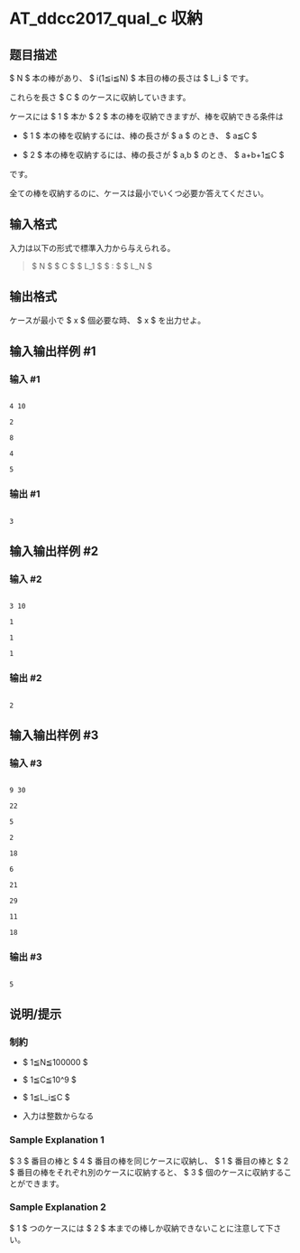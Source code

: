 # AT_ddcc2017_qual_c 収納

## 题目描述

[problemUrl]: https://atcoder.jp/contests/ddcc2017-qual/tasks/ddcc2017_qual_c

$ N $ 本の棒があり、 $ i(1≦i≦N) $ 本目の棒の長さは $ L_i $ です。

これらを長さ $ C $ のケースに収納していきます。

ケースには $ 1 $ 本か $ 2 $ 本の棒を収納できますが、棒を収納できる条件は

- $ 1 $ 本の棒を収納するには、棒の長さが $ a $ のとき、 $ a≦C $
- $ 2 $ 本の棒を収納するには、棒の長さが $ a,b $ のとき、 $ a+b+1≦C $

です。

全ての棒を収納するのに、ケースは最小でいくつ必要か答えてください。

## 输入格式

入力は以下の形式で標準入力から与えられる。

> $ N $ $ C $ $ L_1 $ $ : $ $ L_N $

## 输出格式

ケースが最小で $ x $ 個必要な時、 $ x $ を出力せよ。

## 输入输出样例 #1

### 输入 #1

```
4 10
2
8
4
5
```

### 输出 #1

```
3
```

## 输入输出样例 #2

### 输入 #2

```
3 10
1
1
1
```

### 输出 #2

```
2
```

## 输入输出样例 #3

### 输入 #3

```
9 30
22
5
2
18
6
21
29
11
18
```

### 输出 #3

```
5
```

## 说明/提示

### 制約

- $ 1≦N≦100000 $
- $ 1≦C≦10^9 $
- $ 1≦L_i≦C $
- 入力は整数からなる

### Sample Explanation 1

$ 3 $ 番目の棒と $ 4 $ 番目の棒を同じケースに収納し、 $ 1 $ 番目の棒と $ 2 $ 番目の棒をそれぞれ別のケースに収納すると、 $ 3 $ 個のケースに収納することができます。

### Sample Explanation 2

$ 1 $ つのケースには $ 2 $ 本までの棒しか収納できないことに注意して下さい。